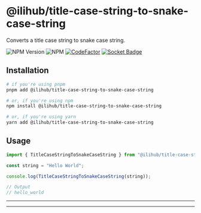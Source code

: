 # @ilihub/title-case-string-to-snake-case-string

Converts a title case string to snake case string.

![NPM Version](https://img.shields.io/npm/v/%40ilihub%2Ftitle-case-string-to-snake-case-string?color=33cd56&logo=npm)
![NPM](https://img.shields.io/npm/l/%40ilihub%2Ftitle-case-string-to-snake-case-string)
[![CodeFactor](https://www.codefactor.io/repository/github/ilihub/npm/badge)](https://www.codefactor.io/repository/github/ilihub/npm)
[![Socket Badge](https://socket.dev/api/badge/npm/package/@ilihub/title-case-string-to-snake-case-string)](https://socket.dev/npm/package/@ilihub/title-case-string-to-snake-case-string)

## Installation

```bash
# if you're using pnpm
pnpm add @ilihub/title-case-string-to-snake-case-string

# or, if you're using npm
npm install @ilihub/title-case-string-to-snake-case-string

# or, if you're using yarn
yarn add @ilihub/title-case-string-to-snake-case-string
```

## Usage

```javascript
import { TitleCaseStringToSnakeCaseString } from "@ilihub/title-case-string-to-snake-case-string";

const string = "Hello World";

console.log(TitleCaseStringToSnakeCaseString(string));

// Output
// hello_world
```

---

<!-- sponsors_and_backers_section_start -->

<!-- sponsors_and_backers_section_end -->

---
